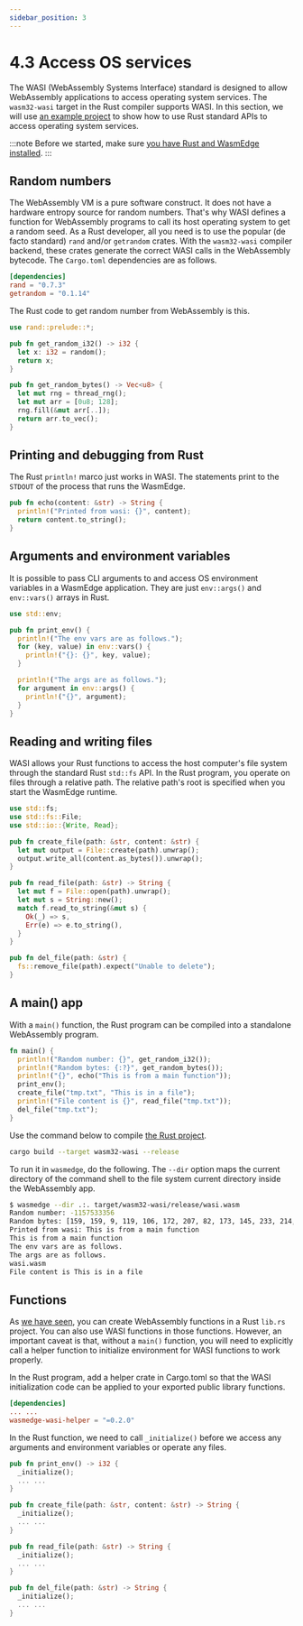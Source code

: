 ```yaml
---
sidebar_position: 3
---
```


# 4.3 Access OS services

The WASI (WebAssembly Systems Interface) standard is designed to allow WebAssembly applications to access operating system services. The `wasm32-wasi` target in the Rust compiler supports WASI. In this section, we will use [an example project](https://github.com/second-state/rust-examples/tree/main/wasi) to show how to use Rust standard APIs to access operating system services.

:::note
Before we started, make sure [you have Rust and WasmEdge installed](setup).
:::

## Random numbers

The WebAssembly VM is a pure software construct. It does not have a hardware entropy source for random numbers. That's why WASI defines a function for WebAssembly programs to call its host operating system to get a random seed. As a Rust developer, all you need is to use the popular (de facto standard) `rand` and/or `getrandom` crates. With the `wasm32-wasi` compiler backend, these crates generate the correct WASI calls in the WebAssembly bytecode. The `Cargo.toml` dependencies are as follows.

```toml
[dependencies]
rand = "0.7.3"
getrandom = "0.1.14"
```

The Rust code to get random number from WebAssembly is this.

```rust
use rand::prelude::*;

pub fn get_random_i32() -> i32 {
  let x: i32 = random();
  return x;
}

pub fn get_random_bytes() -> Vec<u8> {
  let mut rng = thread_rng();
  let mut arr = [0u8; 128];
  rng.fill(&mut arr[..]);
  return arr.to_vec();
}
```

## Printing and debugging from Rust

The Rust `println!` marco just works in WASI. The statements print to the `STDOUT` of the process that runs the WasmEdge.

```rust
pub fn echo(content: &str) -> String {
  println!("Printed from wasi: {}", content);
  return content.to_string();
}
```

## Arguments and environment variables

It is possible to pass CLI arguments to and access OS environment variables in a WasmEdge application. They are just `env::args()` and `env::vars()` arrays in Rust.

```rust
use std::env;

pub fn print_env() {
  println!("The env vars are as follows.");
  for (key, value) in env::vars() {
    println!("{}: {}", key, value);
  }

  println!("The args are as follows.");
  for argument in env::args() {
    println!("{}", argument);
  }
}
```

## Reading and writing files

WASI allows your Rust functions to access the host computer's file system through the standard Rust `std::fs` API. In the Rust program, you operate on files through a relative path. The relative path's root is specified when you start the WasmEdge runtime.

```rust
use std::fs;
use std::fs::File;
use std::io::{Write, Read};

pub fn create_file(path: &str, content: &str) {
  let mut output = File::create(path).unwrap();
  output.write_all(content.as_bytes()).unwrap();
}

pub fn read_file(path: &str) -> String {
  let mut f = File::open(path).unwrap();
  let mut s = String::new();
  match f.read_to_string(&mut s) {
    Ok(_) => s,
    Err(e) => e.to_string(),
  }
}

pub fn del_file(path: &str) {
  fs::remove_file(path).expect("Unable to delete");
}
```

## A main() app

With a `main()` function, the Rust program can be compiled into a standalone WebAssembly program.

```rust
fn main() {
  println!("Random number: {}", get_random_i32());
  println!("Random bytes: {:?}", get_random_bytes());
  println!("{}", echo("This is from a main function"));
  print_env();
  create_file("tmp.txt", "This is in a file");
  println!("File content is {}", read_file("tmp.txt"));
  del_file("tmp.txt");
}
```

Use the command below to compile [the Rust project](https://github.com/second-state/rust-examples/blob/main/wasi/).

```bash
cargo build --target wasm32-wasi --release
```

To run it in `wasmedge`, do the following. The `--dir` option maps the current directory of the command shell to the file system current directory inside the WebAssembly app.

```bash
$ wasmedge --dir .:. target/wasm32-wasi/release/wasi.wasm
Random number: -1157533356
Random bytes: [159, 159, 9, 119, 106, 172, 207, 82, 173, 145, 233, 214, 104, 35, 23, 53, 155, 12, 102, 231, 117, 67, 192, 215, 207, 202, 128, 198, 213, 41, 235, 57, 89, 223, 138, 70, 185, 137, 74, 162, 42, 20, 226, 177, 114, 170, 172, 39, 149, 99, 122, 68, 115, 205, 155, 202, 4, 48, 178, 224, 124, 42, 24, 56, 215, 90, 203, 150, 106, 128, 127, 201, 177, 187, 20, 195, 172, 56, 72, 28, 53, 163, 59, 36, 129, 160, 69, 203, 196, 72, 113, 61, 46, 249, 81, 134, 94, 134, 159, 51, 233, 247, 253, 116, 202, 210, 100, 75, 74, 95, 197, 44, 81, 87, 89, 115, 20, 226, 143, 139, 50, 60, 196, 59, 206, 105, 161, 226]
Printed from wasi: This is from a main function
This is from a main function
The env vars are as follows.
The args are as follows.
wasi.wasm
File content is This is in a file
```

## Functions

As [we have seen](hello_world#a-simple-function), you can create WebAssembly functions in a Rust `lib.rs` project. You can also use WASI functions in those functions. However, an important caveat is that, without a `main()` function, you will need to explicitly call a helper function to initialize environment for WASI functions to work properly.

In the Rust program, add a helper crate in Cargo.toml so that the WASI initialization code can be applied to your exported public library functions.

```toml
[dependencies]
... ...
wasmedge-wasi-helper = "=0.2.0"
```

In the Rust function, we need to call `_initialize()` before we access any arguments and environment variables or operate any files.

```rust
pub fn print_env() -> i32 {
  _initialize();
  ... ...
}

pub fn create_file(path: &str, content: &str) -> String {
  _initialize();
  ... ...
}

pub fn read_file(path: &str) -> String {
  _initialize();
  ... ...
}

pub fn del_file(path: &str) -> String {
  _initialize();
  ... ...
}
```
